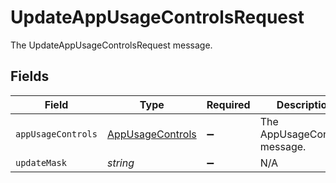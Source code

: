 # UpdateAppUsageControlsRequest

The UpdateAppUsageControlsRequest message.


## Fields

| Field                                                       | Type                                                        | Required                                                    | Description                                                 |
| ----------------------------------------------------------- | ----------------------------------------------------------- | ----------------------------------------------------------- | ----------------------------------------------------------- |
| `appUsageControls`                                          | [AppUsageControls](../../models/shared/appusagecontrols.md) | :heavy_minus_sign:                                          | The AppUsageControls message.                               |
| `updateMask`                                                | *string*                                                    | :heavy_minus_sign:                                          | N/A                                                         |